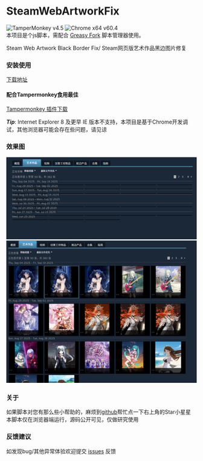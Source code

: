 # SteamWebArtworkFix
![TamperMonkey v4.5](https://img.shields.io/badge/TamperMonkey-v4.8-brightgreen.svg) ![Chrome x64 v60.4](https://img.shields.io/badge/Chrome%20x64-v73.0-brightgreen.svg)  
本项目是个js脚本，需配合 [Greasy Fork](https://greasyfork.org/zh-CN) 脚本管理器使用。

Steam Web Artwork Black Border Fix/ Steam网页版艺术作品黑边图片修复

### 安装使用 

[下载地址](https://greasyfork.org/zh-CN/scripts/550094)  

#### 配合Tampermonkey食用最佳
[Tampermonkey 插件下载](https://greasyfork.org/zh-CN)   

***Tip***: Internet Explorer 8 及更早 IE 版本不支持，本项目是基于Chrome开发调试，其他浏览器可能会存在些问题，请见谅    

### 效果图

![init](https://raw.githubusercontent.com/lecoler/SteamWebArtworkFix/refs/heads/main/images/init.png)   
![result](https://raw.githubusercontent.com/lecoler/SteamWebArtworkFix/refs/heads/main/images/res.png)

### 关于

如果脚本对您有那么些小帮助的，麻烦到[github](https://github.com/lecoler/SteamWebArtworkFix)帮忙点一下右上角的Star小星星  
本脚本仅在浏览器端运行，源码公开可见，仅做研究使用

### 反馈建议 
如发现bug/其他异常体验欢迎提交 [issues](https://github.com/lecoler/SteamWebArtworkFix/issues) 反馈
